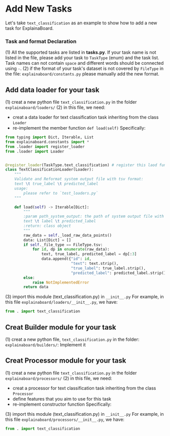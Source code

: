 # Add New Tasks

Let's take `text_classification` as an example to show how to add a new task for ExplainaBoard.

### Task and format Declaration
(1) All the supported tasks are listed in **tasks.py**. If your task name is not listed in the file,
please add your task to `TaskType` (enum) and the task list. Task names can not contain `space` and 
different words should be connected using `-`.
(2) if the format of your task's dataset is not covered by `FileType` in the file:
`explainaboard/constants.py`
please manually add the new format.


## Add data loader for your task

(1) creat a new python file `text_classification.py` in the folder `explainaboard/loaders/`
(2) in this file, we need:
* creat a data loader for text classification task inheriting from the class `Loader`
* re-implement the member function `def load(self)`
Specifically:
  
```python
from typing import Dict, Iterable, List
from explainaboard.constants import *
from .loader import register_loader
from .loader import Loader


@register_loader(TaskType.text_classification) # register this laod function
class TextClassificationLoader(Loader):
    """
    Validate and Reformat system output file with tsv format:
    text \t true_label \t predicted_label
    usage:
        please refer to `test_loaders.py`
    """

    def load(self) -> Iterable[Dict]:
        """
        :param path_system_output: the path of system output file with following format:
        text \t label \t predicted_label
        :return: class object
        """
        raw_data = self._load_raw_data_points()
        data: List[Dict] = []
        if self._file_type == FileType.tsv:
            for id, dp in enumerate(raw_data):
                text, true_label, predicted_label = dp[:3]
                data.append({"id": id,
                             "text": text.strip(),
                             "true_label": true_label.strip(),
                             "predicted_label": predicted_label.strip()})
        else:
            raise NotImplementedError
        return data
```

(3) import this module (text_classification.py) in `__init__.py`
For example, in this file `explainaboard/loaders/__init__.py`, we have:
```python
from . import text_classification
```


## Creat Builder module for your task
(1) creat a new python file, `text_classification.py` in the folder: `explainaboard/builders/`:
Implement it



## Creat Processor module for your task

(1) creat a new python file `text_classification.py` in the folder `explainaboard/processors/`
(2) in this file, we need:
* creat a processor for text classification task inheriting from the class `Processor`
* define features that you aim to use for this task
* re-implement constructor function
Specifically:
 
(3) import this module (text_classification.py) in `__init__.py`
For example, in this file `explainaboard/processors/__init__.py`, we have: 
```python
from . import text_classification
```